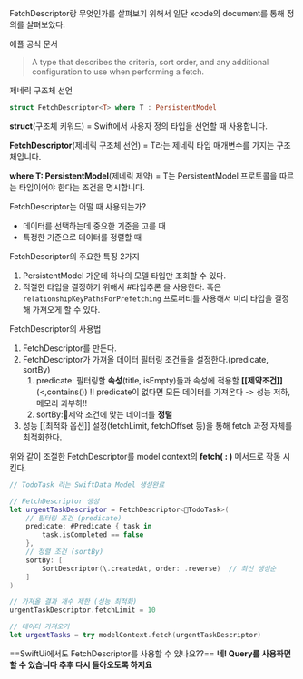FetchDescriptor랑 무엇인가를 살펴보기 위해서 일단 xcode의 document를 통해 정의를 살펴보았다.

애플 공식 문서
>A type that describes the criteria, sort order, and any additional configuration to use when performing a fetch.

제네릭 구조체 선언
```swift
struct FetchDescriptor<T> where T : PersistentModel
```

**struct**(구조체 키워드) = Swift에서 사용자 정의 타입을 선언할 때 사용합니다.

**FetchDescriptor<T>**(제네릭 구조체 선언) = T라는 제네릭 타입 매개변수를 가지는 구조체입니다.

**where T: PersistentModel**(제네릭 제약) = T는 PersistentModel 프로토콜을 따르는 타입이어야 한다는 조건을 명시합니다.

FetchDescriptor는 어떨 때 사용되는가?
- 데이터를 선택하는데 중요한 기준을 고를 때
- 특정한 기준으로 데이터를 정렬할 때

FetchDescriptor의 주요한 특징 2가지
1. PersistentModel 가운데 하나의 모델 타입만 조회할 수 있다.
2. 적절한 타입을 결정하기 위해서 #타입추론 을 사용한다. 
   혹은```relationshipKeyPathsForPrefetching``` 프로퍼티를 사용해서 미리 타입을 결정해 가져오게 할 수 있다.

FetchDescriptor의 사용법
1. FetchDescriptor를 만든다.
2. FetchDescriptor가 가져올 데이터 필터링 조건들을 설정한다.(predicate, sortBy)
	1. predicate: 필터링할 **속성**(title, isEmpty)들과 속성에 적용할 **[[제약조건]]**(<,contains())
		‼️ predicate이 없다면 모든 데이터를 가져온다 -> 성능 저하, 메모리 과부하‼️
	2. sortBy:제약 조건에 맞는 데이터를 **정렬**
3. 성능 [[최적화 옵션]] 설정(fetchLimit, fetchOffset 등)을 통해 fetch 과정 자체를 최적화한다.

위와 같이 조절한 FetchDescriptor를 model context의 **fetch( : )** 메서드로 작동 시킨다.

```swift
// TodoTask 라는 SwiftData Model 생성완료

// FetchDescriptor 생성
let urgentTaskDescriptor = FetchDescriptor<TodoTask>(
    // 필터링 조건 (predicate)
    predicate: #Predicate { task in
		task.isCompleted == false
    },
    // 정렬 조건 (sortBy)
    sortBy: [
        SortDescriptor(\.createdAt, order: .reverse)  // 최신 생성순
    ]
)

// 가져올 결과 개수 제한 (성능 최적화)
urgentTaskDescriptor.fetchLimit = 10

// 데이터 가져오기
let urgentTasks = try modelContext.fetch(urgentTaskDescriptor)
```









==SwiftUi에서도 FetchDescriptor를 사용할 수 있나요??==
**네! Query를 사용하면 할 수 있습니다 추후 다시 돌아오도록 하지요**